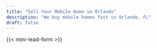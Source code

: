 ```yaml
---
title: "Sell Your Mobile Home in Orlando"
description: "We buy mobile homes fast in Orlando, FL"
draft: false
---
```


{{< mini-lead-form >}}

